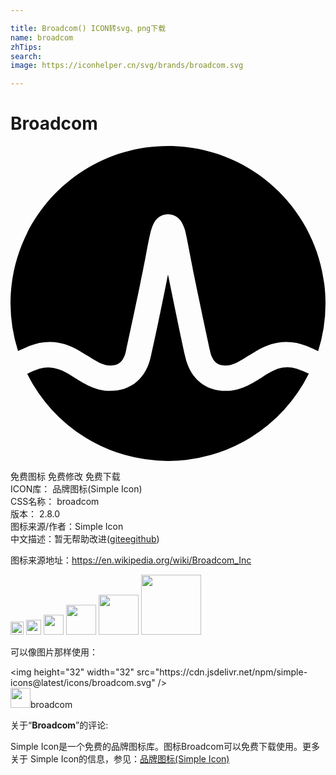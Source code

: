 ```yaml
---

title: Broadcom() ICON转svg、png下载
name: broadcom
zhTips: 
search: 
image: https://iconhelper.cn/svg/brands/broadcom.svg

---
```


# Broadcom  <small style="font-size: 60%;font-weight: 100"></small>

<div id="svg" class="svg-wrap">
<svg role="img" xmlns="http://www.w3.org/2000/svg" viewBox="0 0 24 24"><title>Broadcom icon</title><path d="M12 0C5.37 0 0 5.37 0 12A12 12 0 0 0 .574 15.62C.848 15.5 1.14 15.36 1.43 15.24C2.8 14.7 4.06 14.88 5.31 15.64C5.31 15.64 5.77 15.92 5.91 16C6.5 16.38 7.05 16.73 7.58 16.73C8.09 16.73 8.59 16.59 8.8 15.61C9.13 14.08 9.94 10.31 10.29 8.45C10.5 7.35 10.61 6.76 10.73 6.36C10.93 5.65 11.31 5.27 11.84 5.21C11.84 5.21 11.93 5.2 12 5.2C12.07 5.2 12.15 5.21 12.15 5.21C12.69 5.27 13.07 5.65 13.28 6.36C13.39 6.76 13.5 7.35 13.71 8.45C14.06 10.31 14.87 14.08 15.2 15.61C15.41 16.59 15.91 16.73 16.42 16.73C16.95 16.73 17.5 16.38 18.09 16C18.23 15.92 18.69 15.64 18.69 15.64C19.95 14.88 21.2 14.7 22.57 15.24C22.87 15.36 23.16 15.5 23.44 15.63A12 12 0 0 0 24 12C24 5.37 18.63 0 12 0M12 9.79C11.6 11.8 11 14.71 10.7 16C10.34 17.7 9.2 18.66 7.58 18.66C6.5 18.66 5.64 18.12 4.88 17.65C4.5 17.4 4.08 17.13 3.63 17A2.32 2.32 0 0 0 2.21 16.97A6.11 6.11 0 0 0 1.27 17.36A12 12 0 0 0 12 24A12 12 0 0 0 22.73 17.35A6.08 6.08 0 0 0 21.79 16.96A2.32 2.32 0 0 0 20.38 16.97C19.92 17.13 19.5 17.4 19.12 17.65C18.36 18.12 17.5 18.66 16.42 18.66C14.8 18.66 13.67 17.7 13.3 16C13 14.71 12 9.79 12 9.79Z"/></svg>
</div>
<detail full-name='broadcom'></detail>

<div class="detail-page">
<p>
<span><span class="badge-success badge">免费图标</span> <span class="badge-success badge">免费修改</span>  <span class="badge-success badge">免费下载</span> </span>
<br/>
<span>
ICON库：
<span class="badge-secondary badge">品牌图标(Simple Icon)</span> 
</span>
<br/>
<span>
CSS名称：
<span class="badge-secondary badge">broadcom</span> 
</span>

<br/>
<span>
版本：
<span class="badge-secondary badge">2.8.0</span> 
</span>
<br/>
<span>图标来源/作者：<span class="badge-light badge">Simple Icon</span></span> 
<br/>
<span class="zh-detail">中文描述：暂无<span class="help-link"><span>帮助改进</span>(<a href="https://gitee.com/liuwave/icon-helper/edit/master/json/brands/broadcom.json" target="_blank" rel="noopener noreferrer">gitee</a><a href="https://github.com/liuwave/icon-helper/edit/master/json/brands/broadcom.json" target="_blank" rel="noopener noreferrer">github</a></span>)</span><br/>
</p>
</div><div class="description description alert alert-light"><p>图标来源地址：<a href="https://en.wikipedia.org/wiki/Broadcom_Inc" target="_blank" rel="noopener noreferrer">https://en.wikipedia.org/wiki/Broadcom_Inc</a></p></div>
<div class="alert alert-dark">
<img height="21" width="21" src="https://cdn.jsdelivr.net/npm/simple-icons@latest/icons/broadcom.svg" />
<img height="24" width="24" src="https://cdn.jsdelivr.net/npm/simple-icons@latest/icons/broadcom.svg" />
<img height="32" width="32" src="https://cdn.jsdelivr.net/npm/simple-icons@latest/icons/broadcom.svg" />
<img height="48" width="48" src="https://cdn.jsdelivr.net/npm/simple-icons@latest/icons/broadcom.svg" />
<img height="64" width="64" src="https://cdn.jsdelivr.net/npm/simple-icons@latest/icons/broadcom.svg" />
<img height="96" width="96" src="https://cdn.jsdelivr.net/npm/simple-icons@latest/icons/broadcom.svg" />

</div>
<div>
  <p>可以像图片那样使用：    
  </p>
  <div class="alert alert-primary" style="font-size: 14px">
    &lt;img height="32" width="32" src="https://cdn.jsdelivr.net/npm/simple-icons@latest/icons/broadcom.svg" /&gt;
    <copy-btn content='<img height="32" width="32" src="https://cdn.jsdelivr.net/npm/simple-icons@latest/icons/broadcom.svg" />'></copy-btn>
  </div>
  <div class="alert alert-secondary">
    <img height="32" width="32" src="https://cdn.jsdelivr.net/npm/simple-icons@latest/icons/broadcom.svg" />broadcom
    <copy-btn content="broadcom" btn-title="复制图标名称"></copy-btn>
  </div>
</div>
<div class="icon-detail__container">
<p>关于“<b>Broadcom</b>”的评论:</p>
</div>
<Vssue title="关于“Broadcom”的评论" />
<div><p>Simple Icon是一个免费的品牌图标库。图标Broadcom可以免费下载使用。更多关于  Simple Icon的信息，参见：<a target="_blank" href="https://iconhelper.cn/brands.html">品牌图标(Simple Icon)</a>
</p></div>
